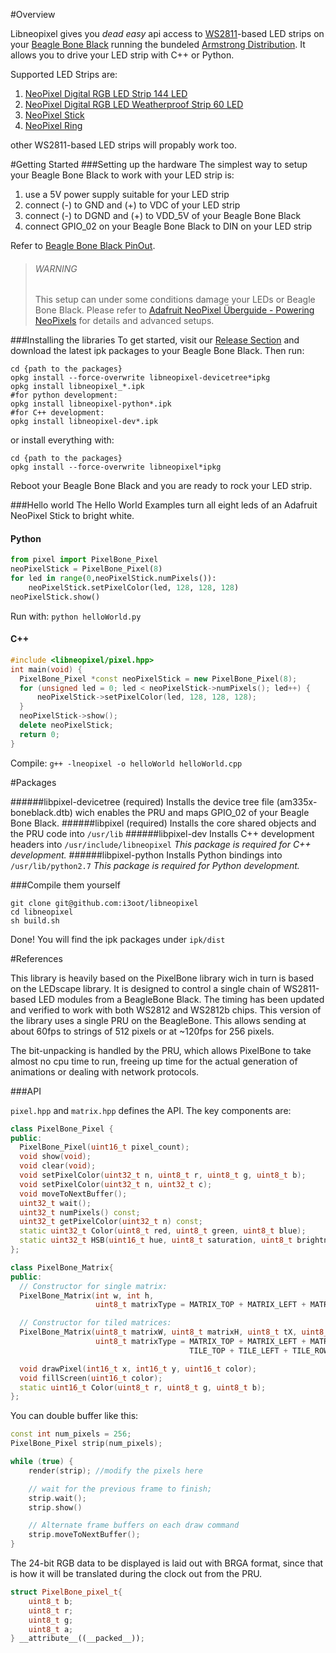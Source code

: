#Overview

Libneopixel gives you *dead easy* api access to [WS2811](http://www.adafruit.com/datasheets/WS2811.pdf)-based LED strips on your [Beagle Bone Black](http://beagleboard.org/Products/BeagleBone+Black) running the bundeled [Armstrong Distribution](http://www.angstrom-distribution.org/). It allows you to drive your LED strip with C++ or Python.  

Supported LED Strips are:

1. [NeoPixel Digital RGB LED Strip 144 LED](http://www.adafruit.com/products/1506)
2. [NeoPixel Digital RGB LED Weatherproof Strip 60 LED](http://www.adafruit.com/products/1461)
3. [NeoPixel Stick](http://www.adafruit.com/products/1426)
4. [NeoPixel Ring](http://www.adafruit.com/products/1463)

other WS2811-based LED strips will propably work too.

#Getting Started
###Setting up the hardware
The simplest way to setup your Beagle Bone Black to work with your LED strip is:

1. use a 5V power supply suitable for your LED strip
2. connect (-) to GND and (+) to VDC of your LED strip
3. connect (-) to DGND and (+) to VDD_5V of your Beagle Bone Black
4. connect GPIO_02 on your Beagle Bone Black to DIN on your LED strip

Refer to [Beagle Bone Black PinOut](http://insigntech.files.wordpress.com/2013/09/bbb_pinouts.jpg&imgrefurl=http://insigntech.wordpress.com/2013/09/23/beaglebone-black-pin-outs/&h=1287&w=1308&tbnid=9QJxDKgAoi-PIM:&zoom=1&docid=Ds0cxnCrsavSCM&ei=jgGLU_oXy8HSBazHgZgK&tbm=isch&client=ubuntu&iact=rc&uact=3&dur=1927&page=1&start=0&ndsp=16&ved=0CHwQrQMwDA).

> ###### WARNING ######
> This setup can under some conditions damage your LEDs or Beagle Bone Black. Please refer to [Adafruit NeoPixel Überguide - Powering NeoPixels](https://learn.adafruit.com/adafruit-neopixel-uberguide/power) for details and advanced setups.

###Installing the libraries
To get started, visit our [Release Section](https://github.com/i3oot/libneopixel/releases) and download the latest ipk packages to your Beagle Bone Black. Then run:

    cd {path to the packages}
    opkg install --force-overwrite libneopixel-devicetree*ipkg
    opkg install libneopixel_*.ipk
    #for python development:
    opkg install libneopixel-python*.ipk
    #for C++ development:
    opkg install libneopixel-dev*.ipk
    
or install everything with:

    cd {path to the packages}
    opkg install --force-overwrite libneopixel*ipkg


Reboot your Beagle Bone Black and you are ready to rock your LED strip.     

###Hello world
The Hello World Examples turn all eight leds of an Adafruit NeoPixel Stick to bright white.
#### Python
```python
from pixel import PixelBone_Pixel
neoPixelStick = PixelBone_Pixel(8) 
for led in range(0,neoPixelStick.numPixels()):
    neoPixelStick.setPixelColor(led, 128, 128, 128)
neoPixelStick.show()
```
Run with: `python helloWorld.py`
#### C++
```cpp
#include <libneopixel/pixel.hpp>
int main(void) {
  PixelBone_Pixel *const neoPixelStick = new PixelBone_Pixel(8);
  for (unsigned led = 0; led < neoPixelStick->numPixels(); led++) {
      neoPixelStick->setPixelColor(led, 128, 128, 128);
  }
  neoPixelStick->show();
  delete neoPixelStick;
  return 0;
}

```
Compile: `g++ -lneopixel -o helloWorld helloWorld.cpp`
    
#Packages

######libpixel-devicetree (required)
Installs the device tree file (am335x-boneblack.dtb) wich enables the PRU and maps GPIO_02 of your Beagle Bone Black.
######libpixel (required)
Installs the core shared objects and the PRU code into `/usr/lib` 
######libpixel-dev
Installs C++ development headers into `/usr/include/libneopixel`
*This package is required for C++ development.*
######libpixel-python
Installs Python bindings into `/usr/lib/python2.7`
*This package is required for Python development.*

###Compile them yourself

    git clone git@github.com:i3oot/libneopixel
    cd libneopixel
    sh build.sh

Done! You will find the ipk packages under `ipk/dist`

#References

This library is heavily based on the PixelBone library wich in turn is based on the LEDscape library. It is designed to control a single chain of WS2811-based LED modules from a BeagleBone Black. The timing has been updated and verified to work with both WS2812 and WS2812b chips. This version of the library uses a single PRU on the BeagleBone. This allows sending at about 60fps to strings of 512 pixels or at ~120fps for 256 pixels.

The bit-unpacking is handled by the PRU, which allows PixelBone to take almost no cpu time to run, freeing up time for the actual generation of animations or dealing with network protocols.


###API


`pixel.hpp` and `matrix.hpp` defines the API. The key components are:

```cpp
class PixelBone_Pixel {
public:
  PixelBone_Pixel(uint16_t pixel_count);
  void show(void);
  void clear(void);
  void setPixelColor(uint32_t n, uint8_t r, uint8_t g, uint8_t b);
  void setPixelColor(uint32_t n, uint32_t c);
  void moveToNextBuffer();
  uint32_t wait();
  uint32_t numPixels() const;
  uint32_t getPixelColor(uint32_t n) const;
  static uint32_t Color(uint8_t red, uint8_t green, uint8_t blue);
  static uint32_t HSB(uint16_t hue, uint8_t saturation, uint8_t brightness);
};

class PixelBone_Matrix{
public:
  // Constructor for single matrix:
  PixelBone_Matrix(int w, int h,
                   uint8_t matrixType = MATRIX_TOP + MATRIX_LEFT + MATRIX_ROWS);

  // Constructor for tiled matrices:
  PixelBone_Matrix(uint8_t matrixW, uint8_t matrixH, uint8_t tX, uint8_t tY,
                   uint8_t matrixType = MATRIX_TOP + MATRIX_LEFT + MATRIX_ROWS +
                                        TILE_TOP + TILE_LEFT + TILE_ROWS);

  void drawPixel(int16_t x, int16_t y, uint16_t color);
  void fillScreen(uint16_t color);
  static uint16_t Color(uint8_t r, uint8_t g, uint8_t b);
};
```

You can double buffer like this:

```cpp
const int num_pixels = 256;
PixelBone_Pixel strip(num_pixels);

while (true) {
	render(strip); //modify the pixels here

	// wait for the previous frame to finish;
	strip.wait();
	strip.show()

	// Alternate frame buffers on each draw command
	strip.moveToNextBuffer();
}
```

The 24-bit RGB data to be displayed is laid out with BRGA format,
since that is how it will be translated during the clock out from the PRU.

```cpp
struct PixelBone_pixel_t{
	uint8_t b;
	uint8_t r;
	uint8_t g;
	uint8_t a;
} __attribute__((__packed__));
```

